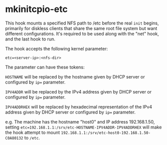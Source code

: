 # mkinitcpio-etc
This hook mounts a specified NFS path to /etc before the real `init` begins, primarily for diskless clients that share the same root file system but want different configurations. It's required to be used along with the "net" hook, and the last hook to run.

The hook accepts the following kernel parameter:

`etc=<server-ip>:<nfs-dir>`

The parameter can have these tokens:

`HOSTNAME` will be replaced by the hostname given by DHCP server or configured by `ip=` parameter.

`IPV4ADDR` will be replaced by the IPv4 address given by DHCP server or configured by `ip=` parameter.

`IPV4ADDRHEX` will be replaced by hexadecimal representation of the IPv4 address given by DHCP server or configured by `ip=` parameter.

e.g. The machine has the hostname "host0" and IP address 192.168.1.50, setting `etc=192.168.1.1:/srv/etc-HOSTNAME-IPV4ADDR-IPV4ADDRHEX` will make the hook attempt to mount `192.168.1.1:/srv/etc-host0-192.168.1.50-C0A80132` to `/etc`.